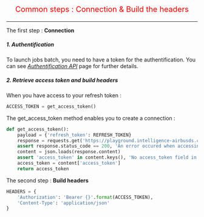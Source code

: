 <p style='text-align: center; color: red; font-size: 20px;'>Common steps : Connection & Build the headers</p>

-----------------

The first step : **Connection**

##### 1. Authentification

To launch jobs batch, you need to have a token for the authentification. You can see *[Authentification API](auth.md)* page for further details.

##### 2. Retrieve access token and build headers

When you have access to your refresh token :

``` python
ACCESS_TOKEN = get_access_token()
```

The get_access_token method enables you to create a connection :

``` python
def get_access_token():
    payload = {'refresh_token': REFRESH_TOKEN}
    response = requests.get('https://playground.intelligence-airbusds.com/oauth2/refresh', params=payload)
    assert response.status_code == 200, 'An error occured when accessing refresh endpoint'
    content = json.loads(response.content)
    assert 'access_token' in content.keys(), 'No access_token field in reponse'
    access_token = content['access_token']
    return access_token
```

The second step : **Build headers**

``` python
HEADERS = {
    'Authorization': 'Bearer {}'.format(ACCESS_TOKEN),
    'Content-Type': 'application/json'
}
```
